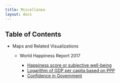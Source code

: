 ```yaml
---
title: Miscellanea
layout: docs
---
```


<nav class="section-nav">
  <h2> Table of Contents </h2>
  <ul>
    <li> Maps and Related Visualizations </li>
    <ul>
      <li> World Happiness Report 2017 </li>
      <ul>
	<li><a href="https://irvinggomez.com/miscellanea/ladder/">Happiness score or subjective well-being</a></li>
	<li><a href="https://irvinggomez.com/miscellanea/GDP/">Logarithm of GDP per capita based on PPP</a></li>
	<li><a href="https://irvinggomez.com/miscellanea/conf_gov/">Confidence in Government</a></li>
      </ul>
    </ul>
  </ul>
</nav>
